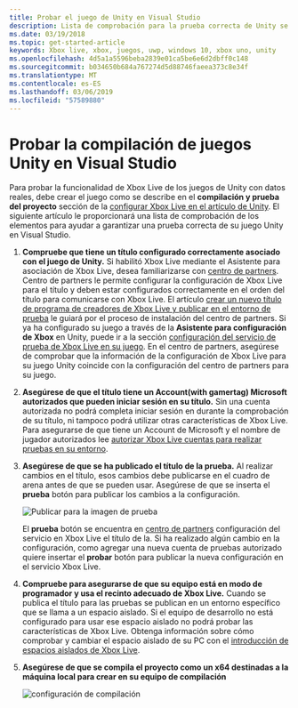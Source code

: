 ```yaml
---
title: Probar el juego de Unity en Visual Studio
description: Lista de comprobación para la prueba correcta de Unity se compila en Visual Studio.
ms.date: 03/19/2018
ms.topic: get-started-article
keywords: Xbox live, xbox, juegos, uwp, windows 10, xbox uno, unity
ms.openlocfilehash: 4d5a1a5596beba2839e01ca5be6e6d2dbff0c148
ms.sourcegitcommit: b034650b684a767274d5d88746faeea373c8e34f
ms.translationtype: MT
ms.contentlocale: es-ES
ms.lasthandoff: 03/06/2019
ms.locfileid: "57589880"
---
```

# <a name="test-your-unity-game-build-in-visual-studio"></a>Probar la compilación de juegos Unity en Visual Studio

Para probar la funcionalidad de Xbox Live de los juegos de Unity con datos reales, debe crear el juego como se describe en el **compilación y prueba del proyecto** sección de la [configurar Xbox Live en el artículo de Unity](configure-xbox-live-in-unity.md). El siguiente artículo le proporcionará una lista de comprobación de los elementos para ayudar a garantizar una prueba correcta de su juego Unity en Visual Studio.

1. **Compruebe que tiene un título configurado correctamente asociado con el juego de Unity.**
    Si habilitó Xbox Live mediante el Asistente para asociación de Xbox Live, desea familiarizarse con [centro de partners](https://partner.microsoft.com/dashboard). Centro de partners le permite configurar la configuración de Xbox Live para el título y deben estar configurados correctamente en el orden del título para comunicarse con Xbox Live. El artículo [crear un nuevo título de programa de creadores de Xbox Live y publicar en el entorno de prueba](create-and-test-a-new-creators-title.md) le guiará por el proceso de instalación del centro de partners. Si ya ha configurado su juego a través de la **Asistente para configuración de Xbox** en Unity, puede ir a la sección [configuración del servicio de prueba de Xbox Live en su juego](create-and-test-a-new-creators-title.md#test-xbox-live-service-configuration-in-your-game). En el centro de partners, asegúrese de comprobar que la información de la configuración de Xbox Live para su juego Unity coincide con la configuración del centro de partners para su juego.

2. **Asegúrese de que el título tiene un Account(with gamertag) Microsoft autorizados que pueden iniciar sesión en su título.**
    Sin una cuenta autorizada no podrá completa iniciar sesión en durante la comprobación de su título, ni tampoco podrá utilizar otras características de Xbox Live. Para asegurarse de que tiene un Account de Microsoft y el nombre de jugador autorizados lee [autorizar Xbox Live cuentas para realizar pruebas en su entorno](authorize-xbox-live-accounts.md).

3. **Asegúrese de que se ha publicado el título de la prueba.**
    Al realizar cambios en el título, esos cambios debe publicarse en el cuadro de arena antes de que se pueden usar. Asegúrese de que se inserta el **prueba** botón para publicar los cambios a la configuración.

    ![Publicar para la imagen de prueba](../images/creators_udc/creators_udc_xboxlive_config_test.png)

    El **prueba** botón se encuentra en [centro de partners](https://partner.microsoft.com/dashboard) configuración del servicio en Xbox Live el título de la. Si ha realizado algún cambio en la configuración, como agregar una nueva cuenta de pruebas autorizado quiere insertar el **probar** botón para publicar la nueva configuración en el servicio Xbox Live.

4. **Compruebe para asegurarse de que su equipo está en modo de programador y usa el recinto adecuado de Xbox Live.**
    Cuando se publica el título para las pruebas se publican en un entorno específico que se llama a un espacio aislado. Si el equipo de desarrollo no está configurado para usar ese espacio aislado no podrá probar las características de Xbox Live. Obtenga información sobre cómo comprobar y cambiar el espacio aislado de su PC con el [introducción de espacios aislados de Xbox Live](xbox-live-sandboxes-creators.md).

5. **Asegúrese de que se compila el proyecto como un x64 destinadas a la máquina local para crear en su equipo de compilación**

    ![configuración de compilación](../images/unity/get-started-with-creators/vsBuildSettings.JPG)